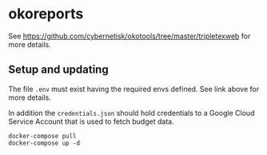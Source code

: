 # okoreports

See https://github.com/cybernetisk/okotools/tree/master/tripletexweb for more
details.

## Setup and updating

The file `.env` must exist having the required envs defined.
See link above for more details.

In addition the `credentials.json` should hold credentials to
a Google Cloud Service Account that is used to fetch budget data.

```
docker-compose pull
docker-compose up -d
```

